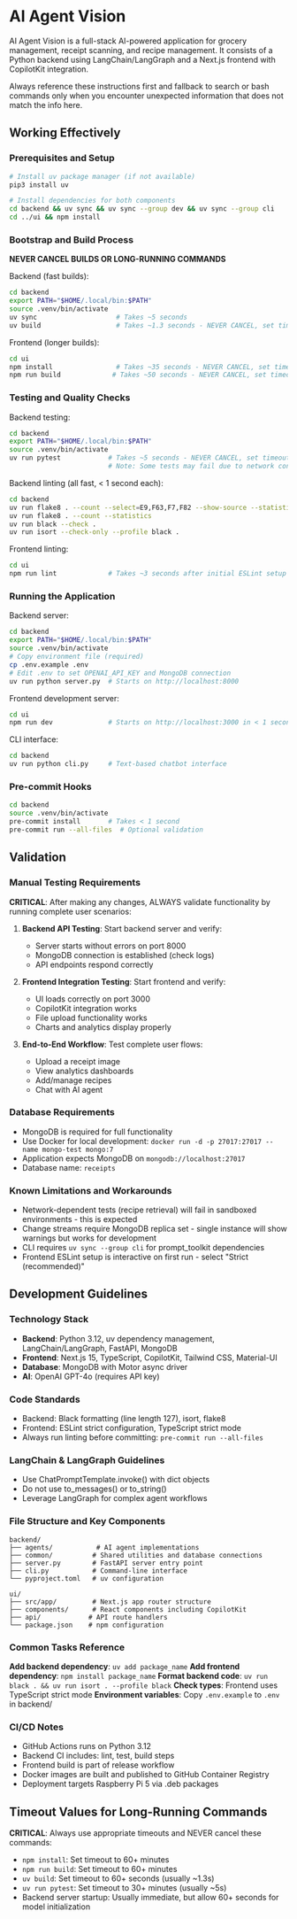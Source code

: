 # AI Agent Vision

AI Agent Vision is a full-stack AI-powered application for grocery management, receipt scanning, and recipe management. It consists of a Python backend using LangChain/LangGraph and a Next.js frontend with CopilotKit integration.

Always reference these instructions first and fallback to search or bash commands only when you encounter unexpected information that does not match the info here.

## Working Effectively

### Prerequisites and Setup
```bash
# Install uv package manager (if not available)
pip3 install uv

# Install dependencies for both components
cd backend && uv sync && uv sync --group dev && uv sync --group cli
cd ../ui && npm install
```

### Bootstrap and Build Process
**NEVER CANCEL BUILDS OR LONG-RUNNING COMMANDS**

Backend (fast builds):
```bash
cd backend
export PATH="$HOME/.local/bin:$PATH"
source .venv/bin/activate
uv sync                    # Takes ~5 seconds
uv build                   # Takes ~1.3 seconds - NEVER CANCEL, set timeout to 60+ seconds
```

Frontend (longer builds):
```bash
cd ui
npm install                # Takes ~35 seconds - NEVER CANCEL, set timeout to 60+ minutes
npm run build             # Takes ~50 seconds - NEVER CANCEL, set timeout to 60+ minutes
```

### Testing and Quality Checks
Backend testing:
```bash
cd backend
export PATH="$HOME/.local/bin:$PATH"
source .venv/bin/activate
uv run pytest            # Takes ~5 seconds - NEVER CANCEL, set timeout to 30+ minutes
                         # Note: Some tests may fail due to network connectivity (expected in sandboxed environments)
```

Backend linting (all fast, < 1 second each):
```bash
cd backend
uv run flake8 . --count --select=E9,F63,F7,F82 --show-source --statistics
uv run flake8 . --count --statistics
uv run black --check .
uv run isort --check-only --profile black .
```

Frontend linting:
```bash
cd ui
npm run lint             # Takes ~3 seconds after initial ESLint setup
```

### Running the Application

Backend server:
```bash
cd backend
export PATH="$HOME/.local/bin:$PATH"
source .venv/bin/activate
# Copy environment file (required)
cp .env.example .env
# Edit .env to set OPENAI_API_KEY and MongoDB connection
uv run python server.py  # Starts on http://localhost:8000
```

Frontend development server:
```bash
cd ui
npm run dev              # Starts on http://localhost:3000 in < 1 second
```

CLI interface:
```bash
cd backend
uv run python cli.py     # Text-based chatbot interface
```

### Pre-commit Hooks
```bash
cd backend
source .venv/bin/activate
pre-commit install       # Takes < 1 second
pre-commit run --all-files  # Optional validation
```

## Validation

### Manual Testing Requirements
**CRITICAL**: After making any changes, ALWAYS validate functionality by running complete user scenarios:

1. **Backend API Testing**: Start backend server and verify:
   - Server starts without errors on port 8000
   - MongoDB connection is established (check logs)
   - API endpoints respond correctly

2. **Frontend Integration Testing**: Start frontend and verify:
   - UI loads correctly on port 3000
   - CopilotKit integration works
   - File upload functionality works
   - Charts and analytics display properly

3. **End-to-End Workflow**: Test complete user flows:
   - Upload a receipt image
   - View analytics dashboards
   - Add/manage recipes
   - Chat with AI agent

### Database Requirements
- MongoDB is required for full functionality
- Use Docker for local development: `docker run -d -p 27017:27017 --name mongo-test mongo:7`
- Application expects MongoDB on `mongodb://localhost:27017`
- Database name: `receipts`

### Known Limitations and Workarounds
- Network-dependent tests (recipe retrieval) will fail in sandboxed environments - this is expected
- Change streams require MongoDB replica set - single instance will show warnings but works for development
- CLI requires `uv sync --group cli` for prompt_toolkit dependencies
- Frontend ESLint setup is interactive on first run - select "Strict (recommended)"

## Development Guidelines

### Technology Stack
- **Backend**: Python 3.12, uv dependency management, LangChain/LangGraph, FastAPI, MongoDB
- **Frontend**: Next.js 15, TypeScript, CopilotKit, Tailwind CSS, Material-UI
- **Database**: MongoDB with Motor async driver
- **AI**: OpenAI GPT-4o (requires API key)

### Code Standards
- Backend: Black formatting (line length 127), isort, flake8
- Frontend: ESLint strict configuration, TypeScript strict mode
- Always run linting before committing: `pre-commit run --all-files`

### LangChain & LangGraph Guidelines
- Use ChatPromptTemplate.invoke() with dict objects
- Do not use to_messages() or to_string()
- Leverage LangGraph for complex agent workflows

### File Structure and Key Components
```
backend/
├── agents/           # AI agent implementations
├── common/          # Shared utilities and database connections
├── server.py        # FastAPI server entry point
├── cli.py           # Command-line interface
└── pyproject.toml   # uv configuration

ui/
├── src/app/         # Next.js app router structure
├── components/      # React components including CopilotKit
├── api/            # API route handlers
└── package.json    # npm configuration
```

### Common Tasks Reference

**Add backend dependency**: `uv add package_name`
**Add frontend dependency**: `npm install package_name`
**Format backend code**: `uv run black . && uv run isort . --profile black`
**Check types**: Frontend uses TypeScript strict mode
**Environment variables**: Copy `.env.example` to `.env` in backend/

### CI/CD Notes
- GitHub Actions runs on Python 3.12
- Backend CI includes: lint, test, build steps
- Frontend build is part of release workflow
- Docker images are built and published to GitHub Container Registry
- Deployment targets Raspberry Pi 5 via .deb packages

## Timeout Values for Long-Running Commands
**CRITICAL**: Always use appropriate timeouts and NEVER cancel these commands:

- `npm install`: Set timeout to 60+ minutes
- `npm run build`: Set timeout to 60+ minutes  
- `uv build`: Set timeout to 60+ seconds (usually ~1.3s)
- `uv run pytest`: Set timeout to 30+ minutes (usually ~5s)
- Backend server startup: Usually immediate, but allow 60+ seconds for model initialization